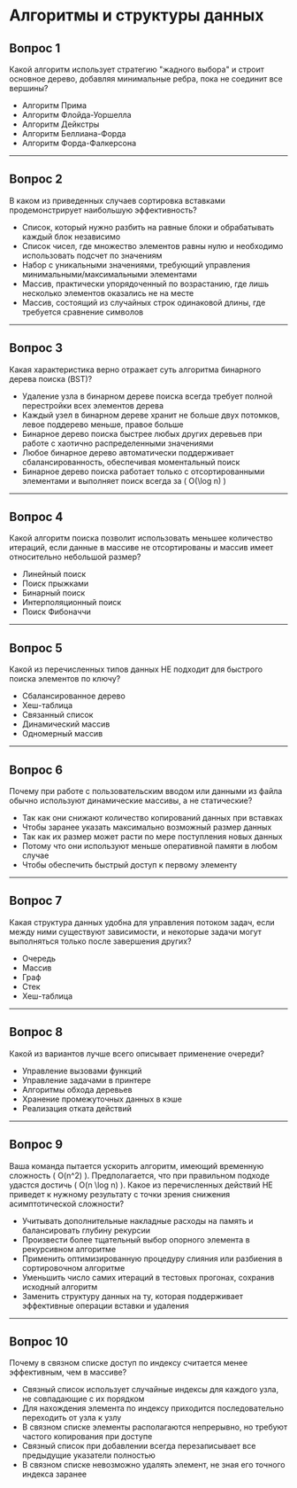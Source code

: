 # Алгоритмы и структуры данных

## Вопрос 1  
Какой алгоритм использует стратегию "жадного выбора" и строит основное дерево, добавляя минимальные ребра, пока не соединит все вершины?  

- Алгоритм Прима  
- Алгоритм Флойда-Уоршелла  
- Алгоритм Дейкстры  
- Алгоритм Беллиана-Форда  
- Алгоритм Форда-Фалкерсона  

---

## Вопрос 2  
В каком из приведенных случаев сортировка вставками продемонстрирует наибольшую эффективность?  

- Список, который нужно разбить на равные блоки и обрабатывать каждый блок независимо  
- Список чисел, где множество элементов равны нулю и необходимо использовать подсчет по значениям  
- Набор с уникальными значениями, требующий управления минимальными/максимальными элементами  
- Массив, практически упорядоченный по возрастанию, где лишь несколько элементов оказались не на месте  
- Массив, состоящий из случайных строк одинаковой длины, где требуется сравнение символов  

---

## Вопрос 3  
Какая характеристика верно отражает суть алгоритма бинарного дерева поиска (BST)?  

- Удаление узла в бинарном дереве поиска всегда требует полной перестройки всех элементов дерева  
- Каждый узел в бинарном дереве хранит не больше двух потомков, левое поддерево меньше, правое больше  
- Бинарное дерево поиска быстрее любых других деревьев при работе с хаотично распределенными значениями  
- Любое бинарное дерево автоматически поддерживает сбалансированность, обеспечивая моментальный поиск  
- Бинарное дерево поиска работает только с отсортированными элементами и выполняет поиск всегда за \( O(\log n) \)  

---

## Вопрос 4  
Какой алгоритм поиска позволит использовать меньшее количество итераций, если данные в массиве не отсортированы и массив имеет относительно небольшой размер?  

- Линейный поиск  
- Поиск прыжками  
- Бинарный поиск  
- Интерполяционный поиск  
- Поиск Фибоначчи  

---

## Вопрос 5  
Какой из перечисленных типов данных НЕ подходит для быстрого поиска элементов по ключу?  

- Сбалансированное дерево  
- Хеш-таблица  
- Связанный список  
- Динамический массив  
- Одномерный массив  

---

## Вопрос 6  
Почему при работе с пользовательским вводом или данными из файла обычно используют динамические массивы, а не статические?  

- Так как они снижают количество копирований данных при вставках  
- Чтобы заранее указать максимально возможный размер данных  
- Так как их размер может расти по мере поступления новых данных  
- Потому что они используют меньше оперативной памяти в любом случае  
- Чтобы обеспечить быстрый доступ к первому элементу  

---

## Вопрос 7  
Какая структура данных удобна для управления потоком задач, если между ними существуют зависимости, и некоторые задачи могут выполняться только после завершения других?  

- Очередь  
- Массив  
- Граф  
- Стек  
- Хеш-таблица  

---

## Вопрос 8  
Какой из вариантов лучше всего описывает применение очереди?  

- Управление вызовами функций  
- Управление задачами в принтере  
- Алгоритмы обхода деревьев  
- Хранение промежуточных данных в кэше  
- Реализация отката действий  

---

## Вопрос 9  
Ваша команда пытается ускорить алгоритм, имеющий временную сложность \( O(n^2) \). Предполагается, что при правильном подходе удастся достичь \( O(n \log n) \). Какое из перечисленных действий НЕ приведет к нужному результату с точки зрения снижения асимптотической сложности? 

- Учитывать дополнительные накладные расходы на память и балансировать глубину рекурсии  
- Произвести более тщательный выбор опорного элемента в рекурсивном алгоритме  
- Применить оптимизированную процедуру слияния или разбиения в сортировочном алгоритме  
- Уменьшить число самих итераций в тестовых прогонах, сохранив исходный алгоритм  
- Заменить структуру данных на ту, которая поддерживает эффективные операции вставки и удаления  

---

## Вопрос 10  
Почему в связном списке доступ по индексу считается менее эффективным, чем в массиве?  

- Связный список использует случайные индексы для каждого узла, не совпадающие с их порядком  
- Для нахождения элемента по индексу приходится последовательно переходить от узла к узлу  
- В связном списке элементы располагаются непрерывно, но требуют частого копирования при доступе  
- Связный список при добавлении всегда перезаписывает все предыдущие указатели полностью  
- В связном списке невозможно удалять элемент, не зная его точного индекса заранее  
